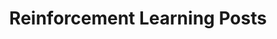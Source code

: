 ---
layout: archive
permalink: /reinforcement-learning/
title: "Reinforcement Learning Posts"
author_profile: true
header:
  image: "/assets/images/joel.jpg"
---